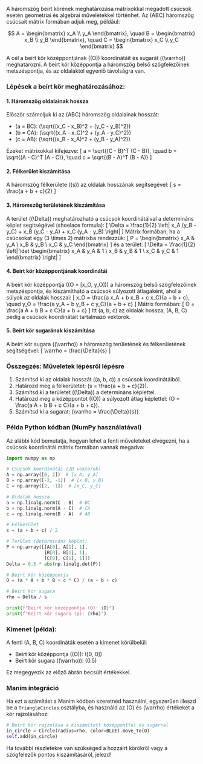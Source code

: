 A háromszög beírt körének meghatározása mátrixokkal megadott csúcsok esetén geometriai és algebrai műveletekkel történhet. Az \(ABC\) háromszög csúcsait mátrix formában adjuk meg, például:

$$
A = \begin{bmatrix} x_A \\ 
y_A
\end{bmatrix}, \quad B = \begin{bmatrix} x_B \\ 
y_B 
\end{bmatrix}, \quad C = \begin{bmatrix} x_C \\
y_C 
\end{bmatrix}
$$

A cél a beírt kör középpontjának (\(O\)) koordinátáit és sugarát (\(\varrho\)) meghatározni. A beírt kör középpontja a háromszög belső szögfelezőinek metszéspontja, és az oldalaktól egyenlő távolságra van.

### Lépések a beírt kör meghatározásához:

#### 1. **Háromszög oldalainak hossza**
Először számoljuk ki az \(ABC\) háromszög oldalainak hosszát:
- \(a = BC\): \(\sqrt{(x_C - x_B)^2 + (y_C - y_B)^2}\)
- \(b = CA\): \(\sqrt{(x_A - x_C)^2 + (y_A - y_C)^2}\)
- \(c = AB\): \(\sqrt{(x_B - x_A)^2 + (y_B - y_A)^2}\)

Ezeket mátrixokkal kifejezve:
\[
a = \sqrt{(C - B)^T (C - B)}, \quad b = \sqrt{(A - C)^T (A - C)}, \quad c = \sqrt{(B - A)^T (B - A)}
\]

#### 2. **Félkerület kiszámítása**
A háromszög félkerülete (\(s\)) az oldalak hosszának segítségével:
\[
s = \frac{a + b + c}{2}
\]

#### 3. **Háromszög területének kiszámítása**
A terület (\(\Delta\)) meghatározható a csúcsok koordinátáival a determináns képlet segítségével (shoelace formula):
\[
\Delta = \frac{1}{2} \left| x_A (y_B - y_C) + x_B (y_C - y_A) + x_C (y_A - y_B) \right|
\]
Mátrix formában, ha a csúcsokat egy \(3 \times 2\) mátrixba rendezzük:
\[
P = \begin{bmatrix}
x_A & y_A \\
x_B & y_B \\
x_C & y_C
\end{bmatrix}
\]
és a terület:
\[
\Delta = \frac{1}{2} \left| \det \begin{bmatrix}
x_A & y_A & 1 \\
x_B & y_B & 1 \\
x_C & y_C & 1
\end{bmatrix} \right|
\]

#### 4. **Beírt kör középpontjának koordinátái**
A beírt kör középpontja (\(O = [x_O, y_O]\)) a háromszög belső szögfelezőinek metszéspontja, és kiszámítható a csúcsok súlyozott átlagaként, ahol a súlyok az oldalak hosszai:
\[
x_O = \frac{a x_A + b x_B + c x_C}{a + b + c}, \quad y_O = \frac{a y_A + b y_B + c y_C}{a + b + c}
\]
Mátrix formában:
\[
O = \frac{a A + b B + c C}{a + b + c}
\]
Itt \(a, b, c\) az oldalak hossza, \(A, B, C\) pedig a csúcsok koordinátáit tartalmazó vektorok.

#### 5. **Beírt kör sugarának kiszámítása**
A beírt kör sugara (\(\varrho\)) a háromszög területének és félkerületének segítségével:
\[
\varrho = \frac{\Delta}{s}
\]

### Összegzés: Műveletek lépésről lépésre
1. Számítsd ki az oldalak hosszát (\(a, b, c\)) a csúcsok koordinátáiból.
2. Határozd meg a félkerületet: \(s = \frac{a + b + c}{2}\).
3. Számítsd ki a területet (\(\Delta\)) a determináns képlettel.
4. Határozd meg a középpontot (\(O\)) a súlyozott átlag képlettel: \(O = \frac{a A + b B + c C}{a + b + c}\).
5. Számítsd ki a sugarat: \(\varrho = \frac{\Delta}{s}\).

### Példa Python kódban (NumPy használatával)
Az alábbi kód bemutatja, hogyan lehet a fenti műveleteket elvégezni, ha a csúcsok koordinátái mátrix formában vannak megadva:

```python
import numpy as np

# Csúcsok koordinátái (2D vektorok)
A = np.array([0, 2])  # [x_A, y_A]
B = np.array([-2, -1])  # [x_B, y_B]
C = np.array([2, -1])  # [x_C, y_C]

# Oldalak hossza
a = np.linalg.norm(C - B)  # BC
b = np.linalg.norm(A - C)  # CA
c = np.linalg.norm(B - A)  # AB

# Félkerület
s = (a + b + c) / 2

# Terület (determináns képlet)
P = np.array([[A[0], A[1], 1],
              [B[0], B[1], 1],
              [C[0], C[1], 1]])
Delta = 0.5 * abs(np.linalg.det(P))

# Beírt kör középpontja
O = (a * A + b * B + c * C) / (a + b + c)

# Beírt kör sugara
rho = Delta / s

print(f"Beírt kör középpontja (O): {O}")
print(f"Beírt kör sugara (ρ): {rho}")
```

### Kimenet (példa):
A fenti \(A, B, C\) koordináták esetén a kimenet körülbelül:
- Beírt kör középpontja (\(O\)): \([0, 0]\)
- Beírt kör sugara (\(\varrho\)): \(0.5\)

Ez megegyezik az előző ábrán becsült értékekkel.

### Manim integráció
Ha ezt a számítást a Manim kódban szeretnéd használni, egyszerűen illeszd be a `TriangleCircles` osztályba, és használd az \(O\) és \(\varrho\) értékeket a kör rajzolásához:

```python
# Beírt kör rajzolása a kiszámított középponttal és sugárral
in_circle = Circle(radius=rho, color=BLUE).move_to(O)
self.add(in_circle)
```

Ha további részletekre van szükséged a hozzáírt körökről vagy a szögfelezők pontos kiszámításáról, jelezd!
